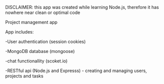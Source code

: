 DISCLAIMER: this app was created while learning Node.js, therefore it has nowhere near clean or optimal code


Project management app 

App includes:

-User authentication (session cookies)

-MongoDB database (mongoose)

-chat functionallity (scoket.io)

-RESTful api (Node.js and Expresss) - creating and managing users, projects and tasks


